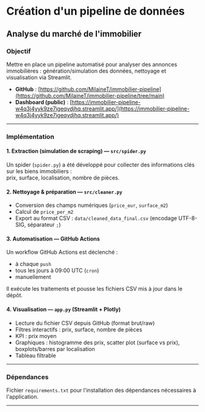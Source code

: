 # Création d'un pipeline de données  
## Analyse du marché de l'immobilier

###  Objectif  
Mettre en place un pipeline automatisé pour analyser des annonces immobilières : génération/simulation des données, nettoyage et visualisation via Streamlit.

- **GitHub** : [https://github.com/MilaineT/immobilier-pipeline](https://github.com/MilaineT/immobilier-pipeline/tree/main)  
- **Dashboard (public)** : [https://immobilier-pipeline-w4q3j4yyk9ze7igeqydjhq.streamlit.app/](https://immobilier-pipeline-w4q3j4yyk9ze7igeqydjhq.streamlit.app/)

---

### Implémentation

#### 1. Extraction (simulation de scraping) — `src/spider.py`  
Un spider (`spider.py`) a été développé pour collecter des informations clés sur les biens immobiliers :  
prix, surface, localisation, nombre de pièces.

#### 2. Nettoyage & préparation — `src/cleaner.py`  
- Conversion des champs numériques (`price_eur`, `surface_m2`)
- Calcul de `price_per_m2`
- Export au format CSV : `data/cleaned_data_final.csv` (encodage UTF-8-SIG, séparateur `;`)

#### 3. Automatisation — GitHub Actions  
Un workflow GitHub Actions est déclenché :
- à chaque `push`
- tous les jours à 09:00 UTC (`cron`)
- manuellement

Il exécute les traitements et pousse les fichiers CSV mis à jour dans le dépôt.

#### 4. Visualisation — `app.py` (Streamlit + Plotly)  
- Lecture du fichier CSV depuis GitHub (format brut/raw)
- Filtres interactifs : prix, surface, nombre de pièces
- KPI : prix moyen
- Graphiques : histogramme des prix, scatter plot (surface vs prix), boxplots/barres par localisation
- Tableau filtrable

---

###  Dépendances  
Fichier `requirements.txt` pour l'installation des dépendances nécessaires à l'application.

---

